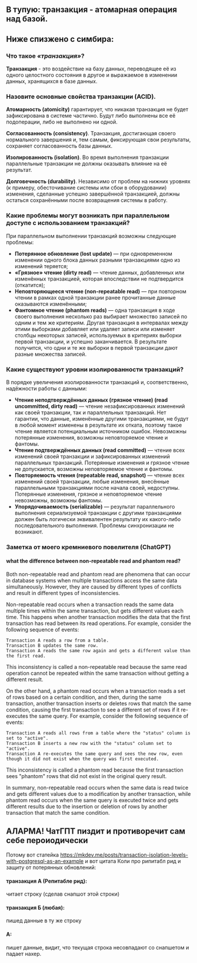 ## В тупую: транзакция - атомарная операция над базой.
## Ниже спизжено с симбира:

### Что такое _«транзакция»_?
__Транзакция__ - это воздействие на базу данных, переводящее её из одного целостного состояния в другое и выражаемое в изменении данных, хранящихся в базе данных.


### Назовите основные свойства транзакции (ACID).
__Атомарность (atomicity)__ гарантирует, что никакая транзакция не будет зафиксирована в системе частично. Будут либо выполнены все её подоперации, либо не выполнено ни одной.

__Согласованность (consistency)__. Транзакция, достигающая своего нормального завершения и, тем самым, фиксирующая свои результаты, сохраняет согласованность базы данных.

__Изолированность (isolation)__. Во время выполнения транзакции параллельные транзакции не должны оказывать влияние на её результат.

__Долговечность (durability)__. Независимо от проблем на нижних уровнях (к примеру, обесточивание системы или сбои в оборудовании) изменения, сделанные успешно завершённой транзакцией, должны остаться сохранёнными после возвращения системы в работу.


### Какие проблемы могут возникать при параллельном доступе с использованием транзакций?
При параллельном выполнении транзакций возможны следующие проблемы:

+ __Потерянное обновление (lost update)__ — при одновременном изменении одного блока данных разными транзакциями одно из изменений теряется;
+ __«Грязное» чтение (dirty read)__ — чтение данных, добавленных или изменённых транзакцией, которая впоследствии не подтвердится (откатится);
+ __Неповторяющееся чтение (non-repeatable read)__ — при повторном чтении в рамках одной транзакции ранее прочитанные данные оказываются изменёнными;
+ __Фантомное чтение (phantom reads)__ — одна транзакция в ходе своего выполнения несколько раз выбирает множество записей по одним и тем же критериям. Другая транзакция в интервалах между этими выборками добавляет или удаляет записи или изменяет столбцы некоторых записей, используемых в критериях выборки первой транзакции, и успешно заканчивается. В результате получится, что одни и те же выборки в первой транзакции дают разные множества записей.


### Какие существуют уровни изолированности транзакций?
В порядке увеличения изолированности транзакций и, соответственно, надёжности работы с данными:

+ __Чтение неподтверждённых данных (грязное чтение) (read uncommitted, dirty read)__ — чтение незафиксированных изменений как своей транзакции, так и параллельных транзакций. Нет гарантии, что данные, изменённые другими транзакциями, не будут в любой момент изменены в результате их отката, поэтому такое чтение является потенциальным источником ошибок. Невозможны потерянные изменения, возможны неповторяемое чтение и фантомы.
+ __Чтение подтверждённых данных (read committed)__ — чтение всех изменений своей транзакции и зафиксированных изменений параллельных транзакций. Потерянные изменения и грязное чтение не допускается, возможны неповторяемое чтение и фантомы.
+ __Повторяемость чтения (repeatable read, snapshot)__ — чтение всех изменений своей транзакции, любые изменения, внесённые параллельными транзакциями после начала своей, недоступны. Потерянные изменения, грязное и неповторяемое чтение невозможны, возможны фантомы.
+ __Упорядочиваемость (serializable)__ — результат параллельного выполнения сериализуемой транзакции с другими транзакциями должен быть логически эквивалентен результату их какого-либо последовательного выполнения. Проблемы синхронизации не возникают.


### Заметка от моего кремниевого повелителя (ChatGPT)

#### what the difference between non-repeatable read and phantom read?

Both non-repeatable read and phantom read are phenomena that can occur in database systems when multiple transactions access the same data simultaneously. However, they are caused by different types of conflicts and result in different types of inconsistencies.

Non-repeatable read occurs when a transaction reads the same data multiple times within the same transaction, but gets different values each time. This happens when another transaction modifies the data that the first transaction has read between its read operations. For example, consider the following sequence of events:

    Transaction A reads a row from a table.
    Transaction B updates the same row.
    Transaction A reads the same row again and gets a different value than the first read.

This inconsistency is called a non-repeatable read because the same read operation cannot be repeated within the same transaction without getting a different result.

On the other hand, a phantom read occurs when a transaction reads a set of rows based on a certain condition, and then, during the same transaction, another transaction inserts or deletes rows that match the same condition, causing the first transaction to see a different set of rows if it re-executes the same query. For example, consider the following sequence of events:

    Transaction A reads all rows from a table where the "status" column is set to "active".
    Transaction B inserts a new row with the "status" column set to "active".
    Transaction A re-executes the same query and sees the new row, even though it did not exist when the query was first executed.

This inconsistency is called a phantom read because the first transaction sees "phantom" rows that did not exist in the original query result.

In summary, non-repeatable read occurs when the same data is read twice and gets different values due to a modification by another transaction, while phantom read occurs when the same query is executed twice and gets different results due to the insertion or deletion of rows by another transaction that match the same condition.

## АЛАРМА! ЧатГПТ пиздит и противоречит сам себе пероиодически
Потому вот статейка
https://mkdev.me/posts/transaction-isolation-levels-with-postgresql-as-an-example
и вот цитата Коли про рипитабл рид и защиту от потерянных обновлений:

#### транзакция А (Репитабле  рид):
читает строку (сделав снапшот этой строки)
#### транзакция Б (любая):
пишед данные в ту же строку
#### А:
пишет данные, видит, что текущая строка несовпадают со снапшетом и падает нахер.
